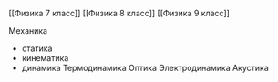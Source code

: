 [[Физика 7 класс]]
[[Физика 8 класс]]
[[Физика 9 класс]]

Механика
- статика
- кинематика
- динамика
Термодинамика
Оптика
Электродинамика
Акустика

